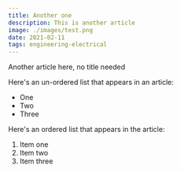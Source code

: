 ```yaml
---
title: Another one
description: This is another article
image: ./images/test.png
date: 2021-02-11
tags: engineering-electrical
---
```


Another article here, no title needed

Here's an un-ordered list that appears in an article:
* One
* Two
* Three

Here's an ordered list that appears in the article:

1. Item one
2. Item two
3. Item three
